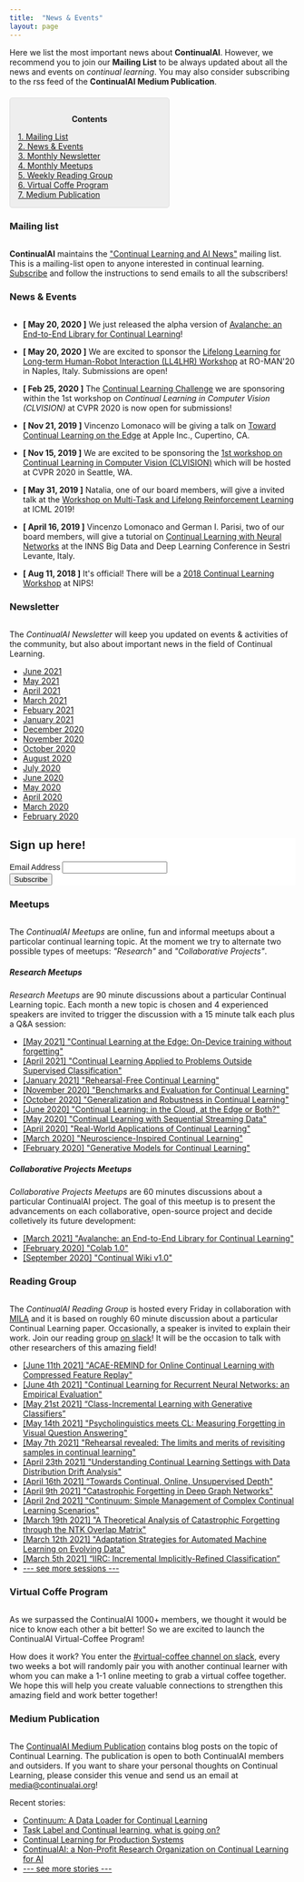 ```yaml
---
title:  "News & Events"
layout: page
---
```


Here we list the most important news about **ContinualAI**. However, we recommend you to join our **Mailing List** to be always updated about all the news and events on *continual learning*. You may also consider subscribing to the rss feed of the **ContinualAI Medium Publication**.

<div style="background: rgba(0,0,0,0.06) none repeat scroll 0% 0%; border: 1px solid rgb(222, 222, 222); padding: 1em; border-radius: 5px; margin-top:20px; max-width: 50%">
	<p style="text-align: center;"><strong>Contents</strong></p>
	<p style="text-align: left; margin-bottom: 0px;">
		<a href="#mailinglist">1. Mailing List</a><br>
		<a href="#news">2. News & Events</a><br>
		<a href="#newsletter">3. Monthly Newsletter</a><br>
		<a href="#meetup">4. Monthly Meetups</a><br>
		<a href="#rg">5. Weekly Reading Group</a><br>
		<a href="#coffee">6. Virtual Coffe Program</a><br>
		<a href="#medium">7. Medium Publication</a><br>
	</p>
</div>

<a name="mailinglist"></a>
<h3 id="mailinglist" style="margin-bottom: 30px;">Mailing list</h3>

**ContinualAI** maintains the <a href="https://groups.google.com/forum/#!forum/continualai">"Continual Learning and AI News"</a> mailing list. This is a mailing-list open to anyone interested in continual learning. <a href="https://groups.google.com/forum/#!forum/continualai">Subscribe</a> and follow the instructions to send emails to all the subscribers!

<a name="news"></a>
<h3 id="news" style="margin-bottom: 30px;">News & Events</h3>

- **[ May 20, 2020 ]** We just released the alpha version of [Avalanche: an End-to-End Library for Continual Learning](https://avalanche.continualai.org)!

- **[ May 20, 2020 ]** We are excited to sponsor the [Lifelong Learning for Long-term Human-Robot Interaction (LL4LHR) Workshop](https://sites.google.com/view/ll4lhri2020/objectives-and-challenges) at RO-MAN'20 in Naples, Italy. Submissions are open!

- **[ Feb 25, 2020 ]** The [Continual Learning Challenge](https://sites.google.com/view/clvision2020/challenge?authuser=0) we are sponsoring within the 1st workshop on *Continual Learning in Computer Vision (CLVISION)* at CVPR 2020 is now open for submissions!

- **[ Nov 21, 2019 ]** Vincenzo Lomonaco will be giving a talk on [Toward Continual Learning on the Edge](https://docs.google.com/presentation/d/1xs8j7pBuJatj7EfbuV3e1lMC1Zgj0hbWNFbDhwME8w4/edit?usp=sharing) at Apple Inc., Cupertino, CA.

- **[ Nov 15, 2019 ]** We are excited to be sponsoring the [1st workshop on Continual Learning in Computer Vision (CLVISION)](https://sites.google.com/view/clvision2020) which will be hosted at CVPR 2020 in Seattle, WA.

- **[ May 31, 2019 ]** Natalia, one of our board members, will give a invited talk at the [Workshop on Multi-Task and Lifelong Reinforcement Learning](https://sites.google.com/view/mtlrl/home) at ICML 2019!

- **[ April 16, 2019 ]** Vincenzo Lomonaco and German I. Parisi, two of our board members, will give a tutorial on [Continual Learning with Neural Networks](https://docs.google.com/presentation/d/1Ukatz11S8sjC40VH293uY91rC3wQLPxiT0R-lOpju7k/edit?usp=sharing) at the INNS Big Data and Deep Learning Conference in Sestri Levante, Italy.

- **[ Aug 11, 2018 ]** It's official! There will be a [2018 Continual Learning Workshop](https://sites.google.com/view/continual2018) at NIPS!

<a name="newsletter"></a>
<h3 id="newsletter" style="margin-bottom: 30px;">Newsletter</h3>

The *ContinualAI Newsletter* will keep you updated on events & activities of the community, but also about important news in the field of Continual Learning.

- [June 2021](https://mailchi.mp/a269e1e3bf3d/continualai-newsletter-4302893)
- [May 2021](https://mailchi.mp/0d8cbc96165a/continualai-newsletter-4299253)
- [April 2021](https://mailchi.mp/4920d88ef9f0/continualai-newsletter-4287957)
- [March 2021](https://mailchi.mp/1ad8007dc592/continualai-newsletter-4276145)
- [Febuary 2021](https://mailchi.mp/d8124dcc3f3c/continualai-newsletter-4267429)
- [January 2021](https://mailchi.mp/21c7d9932631/continualai-newsletter-4244493)
- [December 2020](https://mailchi.mp/bae7359b4c5c/continualai-newsletter-4227537?e=[UNIQID])
- [November 2020](http://eepurl.com/hj1_79)
- [October 2020](https://us3.campaign-archive.com/?u=29a139e2e5d0fc1e2ef05c1a9&id=04f08ebd15)
- [August 2020](https://mailchi.mp/de525bb51930/continualai-newsletter-4130885?e=9eb799a20d)
- [July 2020](https://us3.campaign-archive.com/?u=29a139e2e5d0fc1e2ef05c1a9&id=6abd73a8b0)
- [June 2020](https://us3.campaign-archive.com/?u=29a139e2e5d0fc1e2ef05c1a9&id=88b2673845)
- [May 2020](https://mailchi.mp/0e78bb737ffe/continualai-newsletter-4058865?e=9eb799a20d)
- [April 2020](http://eepurl.com/g0-UG1)
- [March 2020](https://mailchi.mp/3be16987d196/continualai-newsletter-feb-4000921?e=9eb799a20d)
- <a href="https://mailchi.mp/aef8eecf498f/continualai-newsletter-feb-2020" target="_blank">February 2020</a>


<!-- Begin Mailchimp Signup Form -->
<link href="//cdn-images.mailchimp.com/embedcode/classic-10_7.css" rel="stylesheet" type="text/css">
<style type="text/css">
	#mc_embed_signup{background:#fff; clear:left; font:14px Helvetica,Arial,sans-serif; }
	/* Add your own Mailchimp form style overrides in your site stylesheet or in this style block.
	   We recommend moving this block and the preceding CSS link to the HEAD of your HTML file. */
</style>
<div id="mc_embed_signup">
<form action="https://continualai.us3.list-manage.com/subscribe/post?u=29a139e2e5d0fc1e2ef05c1a9&amp;id=bd92706098" method="post" id="mc-embedded-subscribe-form" name="mc-embedded-subscribe-form" class="validate" target="_blank" novalidate>
    <div id="mc_embed_signup_scroll">
	<h2>Sign up here!</h2>
<div class="mc-field-group">
	<label for="mce-EMAIL">Email Address </label>
	<input type="email" value="" name="EMAIL" class="required email" id="mce-EMAIL">
</div>
	<div id="mce-responses" class="clear">
		<div class="response" id="mce-error-response" style="display:none"></div>
		<div class="response" id="mce-success-response" style="display:none"></div>
	</div>    <!-- real people should not fill this in and expect good things - do not remove this or risk form bot signups-->
    <div style="position: absolute; left: -5000px;" aria-hidden="true"><input type="text" name="b_29a139e2e5d0fc1e2ef05c1a9_bd92706098" tabindex="-1" value=""></div>
    <div class="clear"><input type="submit" value="Subscribe" name="subscribe" id="mc-embedded-subscribe" class="button"></div>
    </div>
</form>
</div>
<script type='text/javascript' src='//s3.amazonaws.com/downloads.mailchimp.com/js/mc-validate.js'></script><script type='text/javascript'>(function($) {window.fnames = new Array(); window.ftypes = new Array();fnames[0]='EMAIL';ftypes[0]='email';}(jQuery));var $mcj = jQuery.noConflict(true);</script>
<!--End mc_embed_signup-->

<a name="meetup"></a>
<h3 id="meetup" style="margin-bottom: 30px;">Meetups</h3>

The *ContinualAI Meetups* are online, fun and informal meetups about a particolar continual learning topic. At the moment we try to alternate two possible types of meetups: *"Research"* and *"Collaborative Projects"*.

<h5>Research Meetups</h5>

*Research Meetups* are 90 minute discussions about a particular Continual Learning topic. Each month a new topic is chosen and 4 experienced speakers are invited to trigger the discussion with a 15 minute talk each plus a Q&A session:

- <a href="https://www.youtube.com/watch?v=t0E4ffw1k5s&ab_channel=ContinualAI" target="_blank">[May 2021] "Continual Learning at the Edge: On-Device training without forgetting"</a>
- <a href="https://www.youtube.com/watch?v=GmnglAsraAM&ab_channel=ContinualAI" target="_blank">[April 2021] "Continual Learning Applied to Problems Outside Supervised Classification"</a>
- <a href="https://www.youtube.com/watch?v=Mfo0OgMCSUY&ab_channel=ContinualAI" target="_blank">[January 2021] "Rehearsal-Free Continual Learning"</a>
- <a href="https://www.youtube.com/watch?v=MXJO9F-ohe8" target="_blank">[November 2020] "Benchmarks and Evaluation for Continual Learning"</a>
- <a href="https://www.youtube.com/watch?v=4LojchZD0zo" target="_blank">[October 2020] "Generalization and Robustness in Continual Learning"</a>
- <a href="https://www.youtube.com/watch?v=69uajJwFyzM" target="_blank">[June 2020] "Continual Learning: in the Cloud, at the Edge or Both?"</a>
- <a href="https://www.youtube.com/watch?v=Qo2JKIDZz6w" target="_blank">[May 2020] "Continual Learning with Sequential Streaming Data"</a>
- <a href="https://www.youtube.com/watch?v=GteGII2e7ro" target="_blank">[April 2020] "Real-World Applications of Continual Learning"</a>
- <a href="https://youtu.be/LPYBy4VHRuk" target="_blank">[March 2020] "Neuroscience-Inspired Continual Learning"</a>
- <a href="https://www.youtube.com/watch?v=TeYcCuMQ-B0" target="_blank">[February 2020] "Generative Models for Continual Learning"</a>

<h5>Collaborative Projects Meetups</h5>

*Collaborative Projects Meetups* are 60 minutes discussions about a particular ContinualAI project. The goal of this meetup is to present the advancements on each collaborative, open-source project and decide colletively its future development:

- <a href="https://www.youtube.com/watch?v=EyO1eM0-Hi8&ab_channel=ContinualAI" target="_blank">[March 2021] "Avalanche: an End-to-End Library for Continual Learning"</a>
- <a href="https://www.youtube.com/watch?v=5TxwVtbGtQs&ab_channel=ContinualAI" target="_blank">[February 2020] "Colab 1.0"</a>
- <a href="https://www.youtube.com/watch?v=UJjNJm30fxk&ab_channel=ContinualAI" target="_blank">[September 2020] "Continual Wiki v1.0"</a>



<a name="rg"></a>
<h3 id="rg" style="margin-bottom: 30px;">Reading Group</h3>

The *ContinualAI Reading Group* is hosted every Friday in collaboration with [MILA](https://mila.quebec/en/) and it is based on roughly 60 minute discussion about a particular Continual Learning paper. Occasionally, a speaker is invited to explain their work. Join our reading group [on slack](https://join.slack.com/t/continualai/shared_invite/enQtNjQxNDYwMzkxNzk0LTBhYjg2MjM0YTM2OWRkNDYzOGE0ZTIzNDQ0ZGMzNDE3ZGUxNTZmNmM1YzJiYzgwMTkyZDQxYTlkMTI3NzZkNjU)! It will be the occasion to talk with other researchers of this amazing field!

- [\[June 11th 2021\] "ACAE-REMIND for Online Continual Learning with Compressed Feature Replay"](https://www.youtube.com/watch?v=jDR2huP3xdc&ab_channel=ContinualAI)
- [\[June 4th 2021\] "Continual Learning for Recurrent Neural Networks: an Empirical Evaluation"](https://www.youtube.com/watch?v=N_UqUTafev4&ab_channel=ContinualAI)
- [\[May 21st 2021\] “Class-Incremental Learning with Generative Classifiers”](https://www.youtube.com/watch?v=_E2Dz__s_Vw&ab_channel=ContinualAI)
- [\[May 14th 2021\] "Psycholinguistics meets CL: Measuring Forgetting in Visual Question Answering"](https://www.youtube.com/watch?v=Kb540HWl_KY&ab_channel=ContinualAI)
- [\[May 7th 2021\] "Rehearsal revealed: The limits and merits of revisiting samples in continual learning"](https://www.youtube.com/watch?v=Deo-eMRmN9Q&ab_channel=ContinualAI)
- [\[April 23th 2021\]  "Understanding Continual Learning Settings with Data Distribution Drift Analysis"](https://www.youtube.com/watch?v=WFhozvAgnsU&ab_channel=ContinualAI)
- [\[April 16th 2021\]  “Towards Continual, Online, Unsupervised Depth"](https://www.youtube.com/watch?v=l7a_D-wJuak&ab_channel=ContinualAI)
- [\[April 9th 2021\]  "Catastrophic Forgetting in Deep Graph Networks"](https://www.youtube.com/watch?v=nDhnQDcvVQE&ab_channel=ContinualAI)
- [\[April 2nd 2021\] "Continuum: Simple Management of Complex Continual Learning Scenarios"](https://www.youtube.com/watch?v=ntSR5oYKyhM&ab_channel=ContinualAI)
- [\[March 19th 2021\] "A Theoretical Analysis of Catastrophic Forgetting through the NTK Overlap Matrix"](https://www.youtube.com/watch?v=iUlOxliPqfE&ab_channel=ContinualAI)
- [\[March 12th 2021\] "Adaptation Strategies for Automated Machine Learning on Evolving Data"](https://www.youtube.com/watch?v=NPwrg1rudcY&ab_channel=ContinualAI)
- [\[March 5th 2021\] “IIRC: Incremental Implicitly-Refined Classification”](https://www.youtube.com/watch?v=8Src4FxGqac&ab_channel=ContinualAI)
- <a href="../reading_group" target="_blank">--- see more sessions ---</a>


<a name="coffee"></a>
<h3 id="coffee" style="margin-bottom: 30px;">Virtual Coffe Program</h3>

As we surpassed the ContinualAI 1000+ members, we thought it would be nice to know each other a bit better! So we are excited to launch the ContinualAI Virtual-Coffee Program! 

How does it work? You enter the [#virtual-coffee channel on slack](https://join.slack.com/t/continualai/shared_invite/enQtNjQxNDYwMzkxNzk0LTBhYjg2MjM0YTM2OWRkNDYzOGE0ZTIzNDQ0ZGMzNDE3ZGUxNTZmNmM1YzJiYzgwMTkyZDQxYTlkMTI3NzZkNjU), every two weeks a bot will randomly pair you with another continual learner with whom you can make a 1-1 online meeting to grab a virtual coffee together. We hope this will help you create valuable connections to strengthen this amazing field and work better together!

<a name="medium"></a>
<h3 id="medium" style="margin-bottom: 30px;">Medium Publication</h3>

The [ContinualAI Medium Publication](https://medium.com/continual-ai) contains blog posts on the topic of Continual Learning. The publication is open to both ContinualAI members and outsiders. If you want to share your personal thoughts on Continual Learning, please consider this venue and send us an email at [media@continualai.org]()!

Recent stories:

- [Continuum: A Data Loader for Continual Learning](https://medium.com/continual-ai/continuum-a-data-loader-for-continual-learning-bb45ce9ef0ef)
- [Task Label and Continual learning, what is going on?](https://medium.com/continual-ai/task-label-and-continual-learning-what-is-going-on-8f655d7e506)
- [Continual Learning for Production Systems](https://medium.com/continual-ai/continual-learning-for-production-systems-304cc9f60603)
- [ContinualAI: a Non-Profit Research Organization on Continual Learning for AI](https://medium.com/continual-ai/continualai-a-non-profit-research-organization-on-continual-learning-for-ai-a2df70a68d2c)
- <a href="https://medium.com/continual-ai" target="_blank">--- see more stories ---</a>

